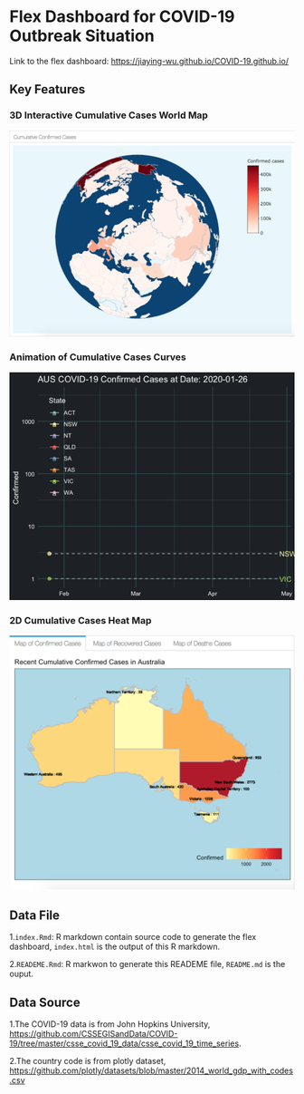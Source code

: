 
Flex Dashboard for COVID-19 Outbreak Situation
==============================================

Link to the flex dashboard: <https://jiaying-wu.github.io/COVID-19.github.io/>

Key Features
------------

### 3D Interactive Cumulative Cases World Map

![](image/3d_world_map.png)

### Animation of Cumulative Cases Curves

![](image/animate_confirmed.gif)

### 2D Cumulative Cases Heat Map

![](image/2d_aus_map.png)

Data File
---------

1.`index.Rmd`: R markdown contain source code to generate the flex dashboard, `index.html` is the output of this R markdown.

2.`READEME.Rmd`: R markwon to generate this READEME file, `README.md` is the ouput.

Data Source
-----------

1.The COVID-19 data is from John Hopkins University, <https://github.com/CSSEGISandData/COVID-19/tree/master/csse_covid_19_data/csse_covid_19_time_series>.

2.The country code is from plotly dataset, <https://github.com/plotly/datasets/blob/master/2014_world_gdp_with_codes.csv>
